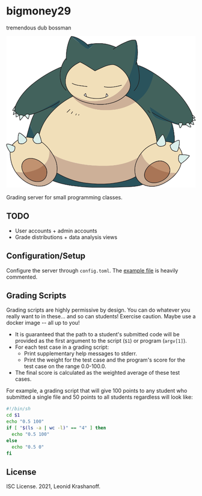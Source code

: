 # bigmoney29

tremendous dub bossman

![snorlax sitting](docs/snorlax.png)

Grading server for small programming classes.

## TODO

* User accounts + admin accounts
* Grade distributions + data analysis views

## Configuration/Setup

Configure the server through `config.toml`. The [example file](config.toml.example)
is heavily commented.

## Grading Scripts

Grading scripts are highly permissive by design. You can do whatever you really
want to in these... and so can students! Exercise caution. Maybe use a docker
image -- all up to you!

* It is guaranteed that the path to a student's submitted code will be provided as the
  first argument to the script (`$1`) or program (`argv[1]`).
* For each test case in a grading script:
  * Print supplementary help messages to stderr.
  * Print the weight for the test case and the program's score for the test case on
    the range 0.0-100.0.
* The final score is calculated as the weighted average of these test cases.

For example, a grading script that will give 100 points to any student who submitted a
single file and 50 points to all students regardless will look like:

```sh
#!/bin/sh
cd $1
echo "0.5 100"
if [ "$(ls -a | wc -l)" == "4" ] then
  echo "0.5 100"
else
  echo "0.5 0"
fi
```

## License

ISC License. 2021, Leonid Krashanoff.
